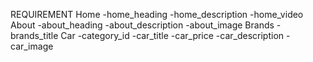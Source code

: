 REQUIREMENT
 Home 
     -home_heading
     -home_description
     -home_video
 About
     -about_heading
     -about_description
     -about_image
 Brands
     -brands_title
 Car
   -category_id
   -car_title
   -car_price
   -car_description
   -car_image